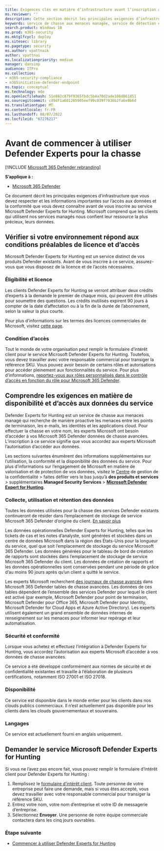 ```yaml
---
title: Exigences clés en matière d’infrastructure avant l’inscription au service Microsoft Defender Experts for Hunting
ms.reviewer: ''
description: Cette section décrit les principales exigences d’infrastructure que vous devez respecter et les informations importantes sur l’accès aux données et la conformité
keywords: service de chasse aux menaces managée, service de détection et de réponse managée (MDR), MTE, Spécialistes des menaces Microsoft, MTE-TAN, notification d’experts defender, notification d’attaque ciblée, Microsoft Defender Experts pour la chasse, la chasse aux menaces et l’analyse.
search.product: Windows 10
ms.prod: m365-security
ms.mktglfcycl: deploy
ms.sitesec: library
ms.pagetype: security
ms.author: vpattnaik
author: vpattnai
ms.localizationpriority: medium
manager: dansimp
audience: ITPro
ms.collection:
- m365-security-compliance
- m365initiative-defender-endpoint
ms.topic: conceptual
ms.technology: mde
ms.openlocfilehash: 51e882c879f9365fbdc5b4a70d2ade106d061d51
ms.sourcegitcommit: cd9df1a681265905eef99c039f7036b2fa6e8b6d
ms.translationtype: MT
ms.contentlocale: fr-FR
ms.lasthandoff: 08/07/2022
ms.locfileid: "67276217"
---
```

# <a name="before-you-begin-using-defender-experts-for-hunting"></a>Avant de commencer à utiliser Defender Experts pour la chasse

[!INCLUDE [Microsoft 365 Defender rebranding](../../includes/microsoft-defender.md)]

**S’applique à :**

- [Microsoft 365 Defender](https://go.microsoft.com/fwlink/?linkid=2118804)

Ce document décrit les principales exigences d’infrastructure que vous devez respecter et les informations importantes sur l’accès aux données et la conformité que vous devez connaître avant de vous inscrire au service Microsoft Defender Experts for Hunting. Microsoft comprend que les clients qui utilisent nos services managés nous confient leur ressource la plus précieux, leurs données.

## <a name="check-if-your-environment-meets-licensing-and-access-prerequisites"></a>Vérifier si votre environnement répond aux conditions préalables de licence et d’accès

Microsoft Defender Experts for Hunting est un service distinct de vos produits Defender existants. Avant de vous inscrire à ce service, assurez-vous que vous disposez de la licence et de l’accès nécessaires. 

### <a name="eligibility-and-licensing"></a>Éligibilité et licence

Les clients Defender Experts for Hunting se verront attribuer deux crédits d’experts à la demande le premier de chaque mois, qui peuvent être utilisés pour soumettre des questions. Les crédits inutilisés expirent 90 jours à compter de la date d’affectation ou à la fin de la durée de l’abonnement, selon la valeur la plus courte.

Pour plus d’informations sur les termes des licences commerciales de Microsoft, visitez [cette page](https://www.microsoft.com/licensing/terms/productoffering/Microsoft365/MCA).

### <a name="access-requirements"></a>Condition d’accès

Tout le monde de votre organisation peut remplir le formulaire d’intérêt client pour le service Microsoft Defender Experts for Hunting. Toutefois, vous devez travailler avec votre responsable commercial pour transiger la référence SKU. Vous pouvez avoir besoin de certains rôles et autorisations pour accéder pleinement aux fonctionnalités du service. Pour plus d’informations, [reportez-vous aux rôles personnalisés dans le contrôle d’accès en fonction du rôle pour Microsoft 365 Defender](custom-roles.md).

## <a name="understand-the-services-availability-and-data-access-requirements"></a>Comprendre les exigences en matière de disponibilité et d’accès aux données du service

Defender Experts for Hunting est un service de chasse aux menaces managé qui recherche de manière proactive les menaces entre les points de terminaison, les e-mails, les identités et les applications cloud. Pour effectuer la chasse en votre nom, les experts Microsoft ont besoin d’accéder à vos Microsoft 365 Defender données de chasse avancées. L’inscription à ce service signifie que vous accordez aux experts Microsoft l’autorisation d’accéder aux données.

Les sections suivantes énumèrent des informations supplémentaires sur l’utilisation, la conformité et la disponibilité des données du service. Pour plus d’informations sur l’engagement de Microsoft en matière de valorisation et de protection de vos données, visitez le [Centre](https://aka.ms/trustcenter-dex4hunting) de gestion de la confidentialité > faites défiler vers le bas jusqu’à **des produits et services** >  supplémentaires **Managed Security Services** > [**Microsoft Defender Expert for Hunting**](https://query.prod.cms.rt.microsoft.com/cms/api/am/binary/RE51fRH).

### <a name="data-collection-usage-and-retention"></a>Collecte, utilisation et rétention des données

Toutes les données utilisées pour la chasse des services Defender existants continueront de résider dans l’emplacement de stockage de service Microsoft 365 Defender d’origine du client. [En savoir plus](../../enterprise/o365-data-locations.md)

Les données opérationnelles Defender Experts for Hunting, telles que les tickets de cas et les notes d’analyste, sont générées et stockées dans un centre de données Microsoft dans la région des États-Unis pour la longueur du service, quel que soit l’emplacement de stockage du service Microsoft 365 Defender. Les données générées pour le tableau de bord de création de rapports sont stockées dans l’emplacement de stockage de service Microsoft 365 Defender du client. Les données de création de rapports et les données opérationnelles sont conservées pendant une période de grâce d’au moins 90 jours après qu’un client a quitté le service.

Les experts Microsoft recherchent [des journaux de chasse avancés](../../security/defender/advanced-hunting-schema-tables.md) dans Microsoft 365 Defender tables de chasse avancées. Les données de ces tables dépendent de l’ensemble des services Defender pour lequel le client est activé (par exemple, Microsoft Defender pour point de terminaison, Microsoft Defender pour Office 365, Microsoft Defender pour Identity, Microsoft Defender for Cloud Apps et Azure Active Directory). Les experts utilisent également un grand ensemble de données internes de renseignement sur les menaces pour informer leur repérage et leur automatisation.

### <a name="security-and-compliance"></a>Sécurité et conformité

Lorsque vous achetez et effectuez l’intégration à Defender Experts for Hunting, vous accordez l’autorisation aux experts Microsoft d’accéder à vos données de chasse avancées.

Ce service a été développé conformément aux normes de sécurité et de confidentialité existantes et travaille à l’élaboration de plusieurs certifications, notamment ISO 27001 et ISO 27018.

### <a name="availability"></a>Disponibilité

Ce service est disponible dans le monde entier pour les clients dans nos clouds publics commerciaux. Il n’est actuellement pas disponible pour les clients dans les clouds gouvernementaux et souverains.

### <a name="languages"></a>Langages

Ce service est actuellement fourni en anglais uniquement.

## <a name="apply-for-microsoft-defender-experts-for-hunting-service"></a>Demander le service Microsoft Defender Experts for Hunting

Si vous ne l’avez pas encore fait, vous pouvez remplir le formulaire d’intérêt client pour Defender Experts for Hunting :

1. Remplissez le [formulaire d’intérêt client](https://aka.ms/DEX4HuntingCustomerInterestForm). Toute personne de votre entreprise peut faire une demande, mais si vous êtes accepté, vous devez travailler avec votre responsable commercial pour transiger la référence SKU.
2. Entrez votre nom, votre nom d’entreprise et votre ID de messagerie d’entreprise.
3. Sélectionnez **Envoyer**. Une personne de notre équipe commerciale contactera dans les cinq jours ouvrables.


### <a name="next-step"></a>Étape suivante

- [Commencer à utiliser Defender Experts for Hunting](onboarding-defender-experts-for-hunting.md)
